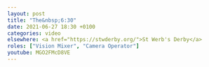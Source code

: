 ```yaml
---
layout: post
title: "The&nbsp;6:30"
date: 2021-06-27 18:30 +0100
categories: video
elsewhere: <a href="https://stwderby.org/">St Werb's Derby</a>
roles: ["Vision Mixer", "Camera Operator"]
youtube: MGO2FMcD8VE
---
```

